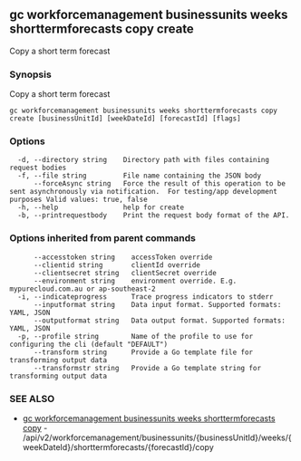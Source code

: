 ## gc workforcemanagement businessunits weeks shorttermforecasts copy create

Copy a short term forecast

### Synopsis

Copy a short term forecast

```
gc workforcemanagement businessunits weeks shorttermforecasts copy create [businessUnitId] [weekDateId] [forecastId] [flags]
```

### Options

```
  -d, --directory string    Directory path with files containing request bodies
  -f, --file string         File name containing the JSON body
      --forceAsync string   Force the result of this operation to be sent asynchronously via notification.  For testing/app development purposes Valid values: true, false
  -h, --help                help for create
  -b, --printrequestbody    Print the request body format of the API.
```

### Options inherited from parent commands

```
      --accesstoken string    accessToken override
      --clientid string       clientId override
      --clientsecret string   clientSecret override
      --environment string    environment override. E.g. mypurecloud.com.au or ap-southeast-2
  -i, --indicateprogress      Trace progress indicators to stderr
      --inputformat string    Data input format. Supported formats: YAML, JSON
      --outputformat string   Data output format. Supported formats: YAML, JSON
  -p, --profile string        Name of the profile to use for configuring the cli (default "DEFAULT")
      --transform string      Provide a Go template file for transforming output data
      --transformstr string   Provide a Go template string for transforming output data
```

### SEE ALSO

* [gc workforcemanagement businessunits weeks shorttermforecasts copy](gc_workforcemanagement_businessunits_weeks_shorttermforecasts_copy.html)	 - /api/v2/workforcemanagement/businessunits/{businessUnitId}/weeks/{weekDateId}/shorttermforecasts/{forecastId}/copy


